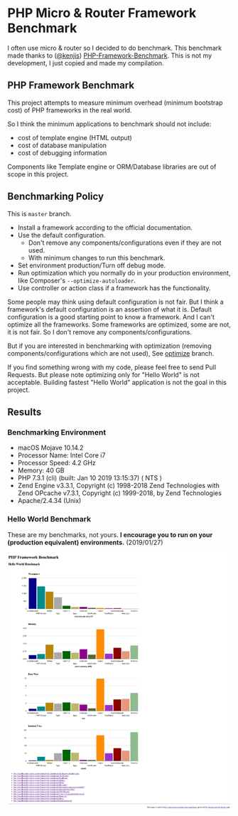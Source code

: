 # PHP Micro & Router Framework Benchmark
I often use micro & router so I decided to do benchmark. This benchmark made thanks to ([@kenjis](https://github.com/kenjis)) [PHP-Framework-Benchmark](https://github.com/kenjis/php-framework-benchmark). This is not my development, I just copied and made my compilation.

## PHP Framework Benchmark

This project attempts to measure minimum overhead (minimum bootstrap cost) of PHP frameworks in the real world.

So I think the minimum applications to benchmark should not include:

* cost of template engine (HTML output)
* cost of database manipulation
* cost of debugging information

Components like Template engine or ORM/Database libraries are out of scope in this project.

## Benchmarking Policy

This is `master` branch.

* Install a framework according to the official documentation.
* Use the default configuration.
  * Don't remove any components/configurations even if they are not used.
  * With minimum changes to run this benchmark.
* Set environment production/Turn off debug mode.
* Run optimization which you normally do in your production environment, like Composer's `--optimize-autoloader`.
* Use controller or action class if a framework has the functionality.

Some people may think using default configuration is not fair. But I think a framework's default configuration is an assertion of what it is. Default configuration is a good starting point to know a framework. And I can't optimize all the frameworks. Some frameworks are optimized, some are not, it is not fair. So I don't remove any components/configurations.

But if you are interested in benchmarking with optimization (removing components/configurations which are not used), See [optimize](https://github.com/kenjis/php-framework-benchmark/tree/optimize) branch.

If you find something wrong with my code, please feel free to send Pull Requests. But please note optimizing only for "Hello World" is not acceptable. Building fastest "Hello World" application is not the goal in this project.

## Results

### Benchmarking Environment
* macOS Mojave 10.14.2
* Processor Name: Intel Core i7
* Processor Speed: 4.2 GHz
* Memory: 40 GB
* PHP 7.3.1 (cli) (built: Jan 10 2019 13:15:37) ( NTS )
* Zend Engine v3.3.1, Copyright (c) 1998-2018 Zend Technologies with Zend OPcache v7.3.1, Copyright (c) 1999-2018, by Zend Technologies
* Apache/2.4.34 (Unix)

### Hello World Benchmark

These are my benchmarks, not yours. **I encourage you to run on your (production equivalent) environments.**
(2019/01/27)

![Benchmark Results Graph](img/screenshot-localhost-2019.01.27.png)
  
